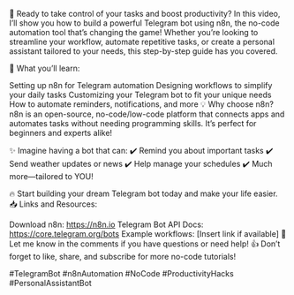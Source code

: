 🚀 Ready to take control of your tasks and boost productivity?
In this video, I’ll show you how to build a powerful Telegram bot using n8n, the no-code automation tool that’s changing the game! Whether you’re looking to streamline your workflow, automate repetitive tasks, or create a personal assistant tailored to your needs, this step-by-step guide has you covered.

📌 What you’ll learn:

Setting up n8n for Telegram automation
Designing workflows to simplify your daily tasks
Customizing your Telegram bot to fit your unique needs
How to automate reminders, notifications, and more
💡 Why choose n8n?
n8n is an open-source, no-code/low-code platform that connects apps and automates tasks without needing programming skills. It’s perfect for beginners and experts alike!

✨ Imagine having a bot that can:
✔️ Remind you about important tasks
✔️ Send weather updates or news
✔️ Help manage your schedules
✔️ Much more—tailored to YOU!

🔥 Start building your dream Telegram bot today and make your life easier.
📥 Links and Resources:

Download n8n: https://n8n.io
Telegram Bot API Docs: https://core.telegram.org/bots
Example workflows: [Insert link if available]
💬 Let me know in the comments if you have questions or need help!
👍 Don’t forget to like, share, and subscribe for more no-code tutorials!

#TelegramBot #n8nAutomation #NoCode #ProductivityHacks #PersonalAssistantBot
